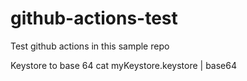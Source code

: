 # github-actions-test

Test github actions in this sample repo



Keystore to base 64
cat myKeystore.keystore | base64



